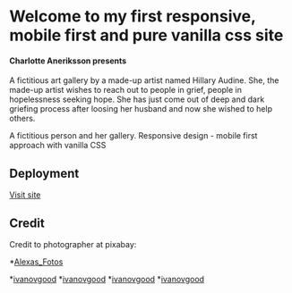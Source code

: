# Welcome to my first responsive, mobile first and pure vanilla css site 

#### Charlotte Aneriksson presents
A fictitious art gallery by a made-up artist named Hillary Audine.
She, the made-up artist wishes to reach out to people in grief, people in hopelessness seeking hope.
She has just come out of deep and dark griefing process after loosing her husband and now she wished to help others.



A fictitious person and her gallery. Responsive design - mobile first approach with vanilla CSS

## Deployment
[Visit site](https://charlotteaneriksson.github.io/artGallery---fictitiousArtist/)

## Credit
Credit to photographer at pixabay:

*[Alexas_Fotos](https://pixabay.com/sv/photos/wall-art-spray-graffiti-kvinna-2852231/)

*[ivanovgood](https://pixabay.com/sv/photos/f%C3%A4rg-makeup-flicka-kosmetika-2990357/)
*[ivanovgood](https://pixabay.com/sv/photos/makeup-ansikte-kvinna-portr%C3%A4tt-2983550/)
*[ivanovgood](https://pixabay.com/sv/photos/f%C3%A4rg-makeup-flicka-kosmetika-2985569/)
*[ivanovgood](https://pixabay.com/sv/photos/f%C3%A4rg-makeup-cracky-flicka-2990358/)

